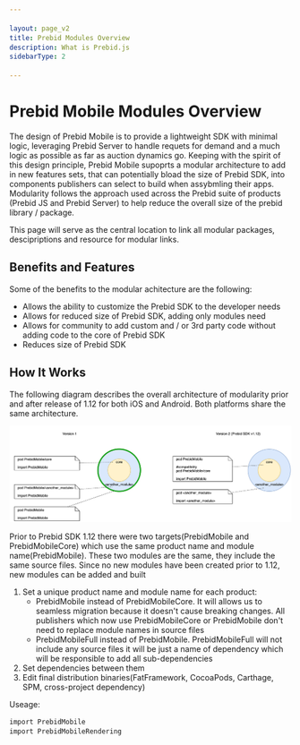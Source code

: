 ```yaml
---

layout: page_v2
title: Prebid Modules Overview
description: What is Prebid.js
sidebarType: 2

---
```


# Prebid Mobile Modules Overview

The design of Prebid Mobile is to provide a lightweight SDK with minimal logic, leveraging Prebid Server to handle requets for demand and a much logic as possible as far as auction dynamics go. Keeping with the spirit of this design principle, Prebid Mobile supoprts a modular architecture to add in new features sets, that can potentially bload the size of Prebid SDK, into components publishers can select to build when assybmling their apps. Modularity follows the approach used across the Prebid suite of products (Prebid JS and Prebid Server) to help reduce the overall size of the prebid library / package.

This page will serve as the central location to link all modular packages, descipriptions and resource for modular links.

## Benefits and Features

Some of the benefits to the modular achitecture are the following:

-   Allows the ability to customize the Prebid SDK to the developer needs
-   Allows for reduced size of Prebid SDK, adding only modules need
-   Allows for community to add custom and / or 3rd party code without adding code to the core of Prebid SDK
-   Reduces size of Prebid SDK

## How It Works

The following diagram describes the overall architecture of modularity prior and after release of 1.12 for both iOS and Android. Both platforms share the same architecture.

![Modularity](/assets/images/prebid-mobile/modules/modularity.png)


Prior to Prebid SDK 1.12 there were two targets(PrebidMobile and PrebidMobileCore) which use the same product name and module name(PrebidMobile). These two modules are the same, they include the same source files. Since no new modules have been created prior to 1.12, new modules can be added and built 

1. Set a unique product name and module name for each product:
    * PrebidMobile instead of PrebidMobileCore. It will allows us to seamless migration because it doesn't cause breaking changes. All publishers which now use PrebidMobileCore or PrebidMobile don't need to replace module names in source files
    * PrebidMobileFull instead of PrebidMobile. PrebidMobileFull will not include any source files it will be just a name of dependency which will be responsible to add all sub-dependencies
1. Set dependencies between them
1. Edit final distribution binaries(FatFramework, CocoaPods, Carthage, SPM, cross-project dependency)

Useage:

```bash
import PrebidMobile
import PrebidMobileRendering
```


